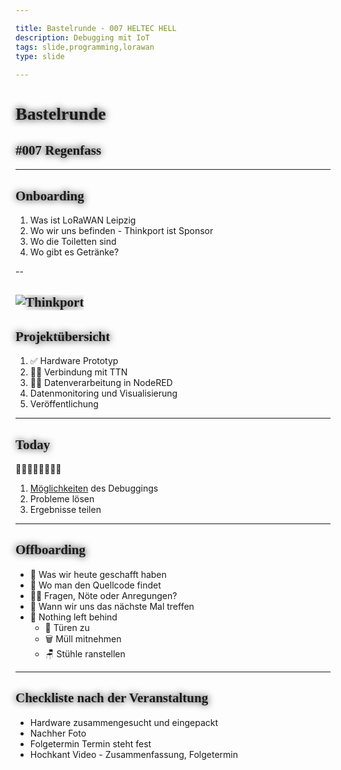 ```yaml
---

title: Bastelrunde - 007 HELTEC HELL
description: Debugging mit IoT
tags: slide,programming,lorawan
type: slide
  
---
```


<style>
@import url('https://fonts.googleapis.com/css2?family=Lobster&family=Permanent+Marker&display=swap');
h1, h2 {
	font-family: 'Permanent Marker', cursive !important;
	text-shadow: 0 0 12px #000 !important;
}
</style>

<!-- slide bg="[[https://cdn.discordapp.com/attachments/1056551364441940049/1136076710194970624/vergissberlin_Devil_microcontroller_0ebc82f9-3e65-48d8-9dc1-4ceaf1cb3063.png]]" data-auto-animate     -->

# Bastelrunde 
<!-- element style="padding-top: 30%; text-shadow: 4px 4px 2px 2px #000;" -->
## #007 Regenfass
<!-- element style="text-shadow: 4px 4px 2px 2px #000" -->

<!--
**Checkliste bevor es losgeht:**

- [ ] Foto gemacht
- [ ] Tweet gesendet
- [ ] Hochkant Video

-->

---

## Onboarding

1) Was ist LoRaWAN Leipzig
2) Wo wir uns befinden - Thinkport ist Sponsor
3) Wo die Toiletten sind
4) Wo gibt es Getränke?

<!--
- [ ] Was ist LoRaWAN Leipzig
	- [ ] Ziele
	- [ ] Wer sind die Leute
- [ ] Wo befinden wir uns (Basislager, Kohlenstraße)
- [ ] Wo sind die Toiletten
- [ ] Wo gibt es Getränke?
-->

--
<!-- slide bg="#ffffff"  data-auto-animate     -->
![Thinkport](https://thinkport.digital/wp-content/uploads/elementor/thumbs/Logo_horizontral_new-q79kisryfbimg521qvcamhuu9zgajwl52ie1tm6q0s.png)
--


## Projektübersicht

1) ✅ Hardware Prototyp
2) 👩‍💻 Verbindung mit TTN
3) 👩‍💻 Datenverarbeitung in NodeRED
4) Datenmonitoring und Visualisierung
5) Veröffentlichung


---
<!-- slide bg="[[https://cdn.discordapp.com/attachments/1056551364441940049/1136072662469328986/vergissberlin_Devil_microcontroller_21016b77-976d-4091-9a03-bd8a3bd594a3.png]]" data-auto-animate="false"    -->

<grid drag="60 30" bg="#000000cc" style="border-radius: 12px;backdrop-filter: blur(10px);" pad="1em 2em 1em 1em">

## Today

👩‍💻🧑🏼‍💻👨🏻‍💻

1. [Möglichkeiten](https://github.com/ttnleipzig/regenfass-experiment-lora) des Debuggings
2. Probleme lösen
3. Ergebnisse teilen

</grid>

---

## Offboarding

- 🏁 Was wir heute geschafft haben<!-- element class="fragment" -->
- 🔎 Wo man den Quellcode findet<!-- element class="fragment" -->
- 🙋‍♂️ Fragen, Nöte oder Anregungen?<!-- element class="fragment" -->
- 📆 Wann wir uns das nächste Mal treffen<!-- element class="fragment" -->
- 🫥 Nothing left behind<!-- element class="fragment" -->
	- 🚪 Türen zu
	- 🗑️ Müll mitnehmen
	- 🪑 Stühle ranstellen

---

## Checkliste nach der Veranstaltung

-  Hardware zusammengesucht und eingepackt
- Nachher Foto
- Folgetermin Termin steht fest
- Hochkant Video - Zusammenfassung, Folgetermin
